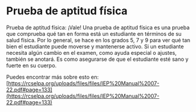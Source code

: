 # Prueba de aptitud física
Prueba de aptitud física: ¡Vale! Una prueba de aptitud física es una prueba que comprueba qué tan en forma está un estudiante en términos de su salud física. Por lo general, se hace en los grados 5, 7 y 9 para ver qué tan bien el estudiante puede moverse y mantenerse activo. Si un estudiante necesita algún cambio en el examen, como ayuda especial o ajustes, también se anotará. Es como asegurarse de que el estudiante esté sano y fuerte en su cuerpo.

Puedes encontrar más sobre esto en: [https://rcselpa.org/uploads/files/files/IEP%20Manual%2007-22.pdf#page=133](https://rcselpa.org/uploads/files/files/IEP%20Manual%2007-22.pdf#page=133)

